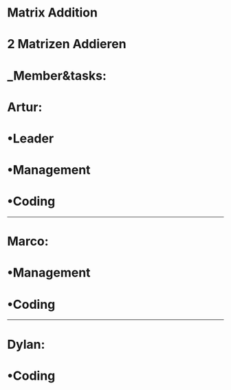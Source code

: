 # Matrix Addition

# 2 Matrizen Addieren

# _Member&tasks:
# Artur:
# •Leader
# •Management
# •Coding
--------------------------------------------
# Marco:
# •Management
# •Coding
--------------------------------------------
# Dylan:
# •Coding
